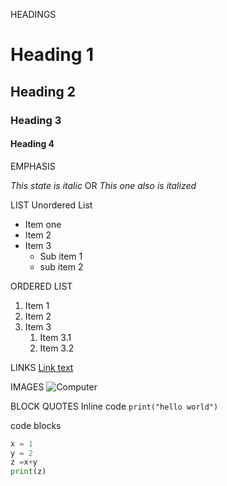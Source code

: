 HEADINGS

# Heading 1
## Heading 2
### Heading 3
#### Heading 4

EMPHASIS

*This state is italic*
OR _This one also is italized_

LIST
Unordered List

- Item one
- Item 2
- Item 3
  - Sub item 1
  - sub item 2

ORDERED LIST
1. Item 1
2. Item 2
3. Item 3
   1. Item 3.1
   2. Item 3.2

LINKS
[Link text](https://nehmtech.com)

IMAGES
![Computer](https://unsplash.com/photos/macbook-pro-on-white-table-f6jkAE1ZWuY)

BLOCK QUOTES
Inline code
`print("hello world")`

code blocks
```python
x = 1
y = 2
z =x+y
print(z)
```

